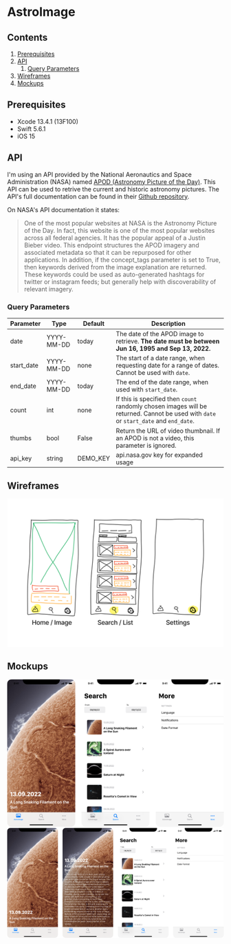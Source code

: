 #  AstroImage

## Contents

1. [Prerequisites](https://github.com/romanzuch/AstroImage#prerequisites)
2. [API](https://github.com/romanzuch/AstroImage#api)
    1. [Query Parameters](https://github.com/romanzuch/AstroImage#query-parameters)
3. [Wireframes](https://github.com/romanzuch/AstroImage#wireframes)
4. [Mockups](https://github.com/romanzuch/AstroImage#mockups)

## Prerequisites

* Xcode 13.4.1 (13F100)
* Swift 5.6.1 
* iOS 15

## API

I'm using an API provided by the National Aeronautics and Space Administration (NASA) named [APOD (Astronomy Picture of the Day)](https://api.nasa.gov/). This API can be used to retrive the current and historic astronomy pictures. The API's full documentation can be found in their [Github repository](https://github.com/nasa/apod-api).

On NASA's API documentation it states:

> One of the most popular websites at NASA is the Astronomy Picture of the Day. In fact, this website is one of the most popular websites across all federal agencies. It has the popular appeal of a Justin Bieber video. This endpoint structures the APOD imagery and associated metadata so that it can be repurposed for other applications. In addition, if the concept_tags parameter is set to True, then keywords derived from the image explanation are returned. These keywords could be used as auto-generated hashtags for twitter or instagram feeds; but generally help with discoverability of relevant imagery.

### Query Parameters

| Parameter  | Type       | Default  | Description                                                                                                                           |
|------------|------------|----------|---------------------------------------------------------------------------------------------------------------------------------------|
| date       | YYYY-MM-DD | today    | The date of the APOD image to retrieve.    **The date must be between Jun 16, 1995 and Sep 13, 2022.**                                |
| start_date | YYYY-MM-DD | none     | The start of a date range, when requesting date for a range of dates. Cannot be used with  `date`.                                    |
| end_date   | YYYY-MM-DD | today    | The end of the date range, when used with `start_date`.                                                                               |
| count      | int        | none     | If this is specified then `count` randomly chosen images will be returned. Cannot be used with `date` or `start_date` and `end_date`. |
| thumbs     | bool       | False    | Return the URL of video thumbnail. If an APOD is not a video, this parameter is ignored.                                              |
| api_key    | string     | DEMO_KEY | api.nasa.gov key for expanded usage                                                                                                   |

## Wireframes

![wireframes](https://raw.githubusercontent.com/romanzuch/AstroImage/main/220913_Basic_Wireframes.png)

## Mockups

![mockups](https://github.com/romanzuch/AstroImage/blob/main/MockUps.png)
![mockups with additional screen to show image description](https://github.com/romanzuch/AstroImage/blob/main/MockUps_2.png)
